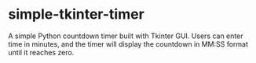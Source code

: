 # simple-tkinter-timer
A simple Python countdown timer built with Tkinter GUI. Users can enter time in minutes, and the timer will display the countdown in MM:SS format until it reaches zero.
